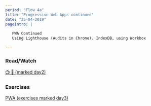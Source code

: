 ```yaml
---
period: "Flow 4a"
title: "Progressive Web Apps continued"
date: "25-04-2019"
pageintro: | 
   
   PWA Continued
   Using Lighthouse (Audits in Chrome). IndexDB, using Workbox
   
---
```


### Read/Watch
<!--readings_begin-->
[:tv: :book: (marked day2)](https://docs.google.com/document/d/1mXlHfPuUUq5OolL1IOy2ODp3JnKA654FiK9Tptybs1g/edit?usp=sharing)
<!--readings_end-->

### Exercises
<!--exercises_begin-->
 [PWA (exercises marked day3)](https://docs.google.com/document/d/1mXlHfPuUUq5OolL1IOy2ODp3JnKA654FiK9Tptybs1g/edit?usp=sharing)
<!--exercises_end-->